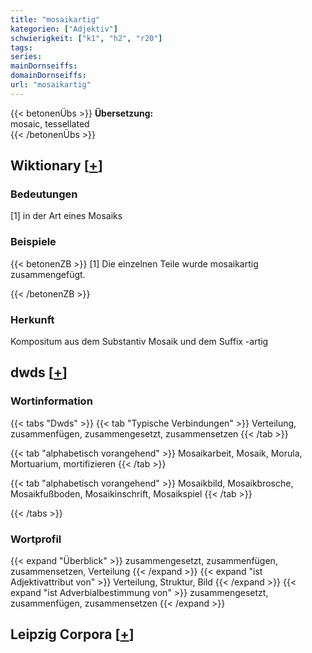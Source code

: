 ```yaml
---
title: "mosaikartig"
kategorien: ["Adjektiv"]
schwierigkeit: ["k1", "h2", "r20"]
tags:
series:
mainDornseiffs:
domainDornseiffs:
url: "mosaikartig"
---
```


{{< betonenÜbs >}}
**Übersetzung:**  
mosaic, tessellated  
{{< /betonenÜbs >}}

## Wiktionary [[+](https://de.wiktionary.org/wiki/mosaikartig)]

### Bedeutungen
[1] in der Art eines Mosaiks  

### Beispiele
{{< betonenZB >}}
[1] Die einzelnen Teile wurde mosaikartig zusammengefügt.  

{{< /betonenZB >}}
### Herkunft
Kompositum aus dem Substantiv Mosaik und dem Suffix -artig  



## dwds [[+](https://www.dwds.de/wb/mosaikartig)]

### Wortinformation
{{< tabs "Dwds" >}}
{{< tab "Typische Verbindungen" >}}
Verteilung, zusammenfügen, zusammengesetzt, zusammensetzen
{{< /tab >}}

{{< tab "alphabetisch vorangehend" >}}
Mosaikarbeit, Mosaik, Morula, Mortuarium, mortifizieren
{{< /tab >}}

{{< tab "alphabetisch vorangehend" >}}
Mosaikbild, Mosaikbrosche, Mosaikfußboden, Mosaikinschrift, Mosaikspiel
{{< /tab >}}

{{< /tabs >}}

### Wortprofil
{{< expand "Überblick" >}} zusammengesetzt, zusammenfügen, zusammensetzen, Verteilung {{< /expand >}}
{{< expand "ist Adjektivattribut von" >}} Verteilung, Struktur, Bild {{< /expand >}}
{{< expand "ist Adverbialbestimmung von" >}} zusammengesetzt, zusammenfügen, zusammensetzen {{< /expand >}}

## Leipzig Corpora [[+](https://corpora.uni-leipzig.de/en/res?word=mosaikartig&corpusId=deu_newscrawl-public_2018)]

